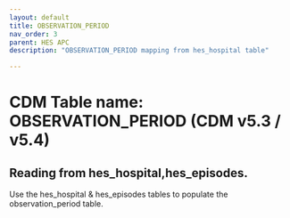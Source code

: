 ```yaml
---
layout: default
title: OBSERVATION_PERIOD
nav_order: 3
parent: HES APC
description: "OBSERVATION_PERIOD mapping from hes_hospital table"

---
```



# CDM Table name: OBSERVATION_PERIOD (CDM v5.3 / v5.4)

## Reading from hes_hospital,hes_episodes.
Use the hes_hospital & hes_episodes tables to populate the observation_period table.
